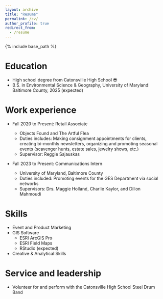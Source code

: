 ```yaml
---
layout: archive
title: "Resume"
permalink: /cv/
author_profile: true
redirect_from:
  - /resume
---
```


{% include base_path %}

Education
======
* High school degree from Catonsville High School 😎
* B.S. in Environmental Science & Geography, University of Maryland Baltimore County, 2025 (expected)

Work experience
======
* Fall 2020 to Present: Retail Associate
  * Objects Found and The Artful Flea
  * Duties includes: Making consignment appointments for clients, creating bi-monthly newsletters, organizing and promoting seasonal events (scavenger hunts, estate sales, jewelry shows, etc.) 
  * Supervisor: Reggie Sajauskas

* Fall 2023 to Present: Communications Intern
  * University of Maryland, Baltimore County
  * Duties included: Promoting events for the GES Department via social networks
  * Supervisors: Drs. Maggie Holland, Charlie Kaylor, and Dillon Mahmoudi
  
Skills
======
* Event and Product Marketing
* GIS Software
  * ESRI ArcGIS Pro
  * ESRI Field Maps
  * RStudio (expected)
* Creative & Analytical Skills
  
Service and leadership
======
* Volunteer for and perform with the Catonsville High School Steel Drum Band
